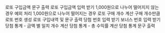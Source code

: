 로또 구입금액 문구 출력
로또 구입금액 입력 받기
1,000원으로 나누어 떨어지지 않는 경우 예외 처리
1,000원으로 나누어 떨어지는 경우 로또 구매 개수 계산
구매 개수만큼 로또 번호 생성
로또 구입내역 및 문구 출력
당첨 번호 입력 받기
보너스 번호 입력 받기
당첨 통계 - 금액 별 일치 개수 계산
당첨 통계 - 총 수익률 계산
당첨 통계 문구 출력